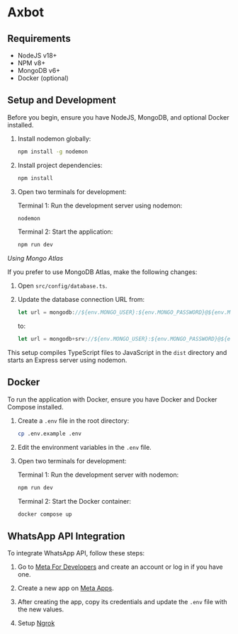 # Axbot

## Requirements

- NodeJS v18+
- NPM v8+
- MongoDB v6+
- Docker (optional)

## Setup and Development

Before you begin, ensure you have NodeJS, MongoDB, and optional Docker installed.

1. Install nodemon globally:

    ```sh
    npm install -g nodemon
    ```

2. Install project dependencies:

    ```sh
    npm install
    ```

3. Open two terminals for development:

    Terminal 1: Run the development server using nodemon:

    ```sh
    nodemon
    ```

    Terminal 2: Start the application:

    ```sh
    npm run dev
    ```

*Using Mongo Atlas*

If you prefer to use MongoDB Atlas, make the following changes:

1. Open `src/config/database.ts`.

2. Update the database connection URL from:

    ```ts
    let url = mongodb://${env.MONGO_USER}:${env.MONGO_PASSWORD}@${env.MONGO_HOST}
    ```

    to:

    ```ts
    let url = mongodb+srv://${env.MONGO_USER}:${env.MONGO_PASSWORD}@${env.MONGO_HOST}
    ```

This setup compiles TypeScript files to JavaScript in the `dist` directory and starts an Express server using nodemon.

## Docker

To run the application with Docker, ensure you have Docker and Docker Compose installed.

1. Create a `.env` file in the root directory:

    ```sh
    cp .env.example .env
    ```

2. Edit the environment variables in the `.env` file.

3. Open two terminals for development:

    Terminal 1: Run the development server with nodemon:

    ```sh
    npm run dev
    ```

    Terminal 2: Start the Docker container:

    ```sh
    docker compose up
    ```

## WhatsApp API Integration

To integrate WhatsApp API, follow these steps:

1. Go to [Meta For Developers](https://developers.facebook.com) and create an account or log in if you have one.

2. Create a new app on [Meta Apps](https://developers.facebook.com/apps).

3. After creating the app, copy its credentials and update the `.env` file with the new values.

4. Setup [Ngrok](https://ngrok.com/download)
